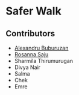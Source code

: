 # Safer Walk

## Contributors
* [Alexandru Buburuzan](https://www.alexandrububuruzan.com/)
* [Rosanna Saju](https://www.linkedin.com/in/rosanna-saju/)
* Sharmila Thirumurugan
* Divya Nair
* Salma
* Chek
* Emre
